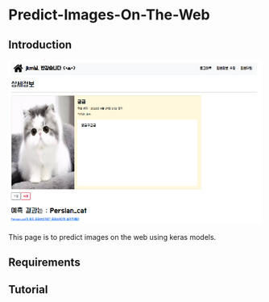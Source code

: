# Predict-Images-On-The-Web



## Introduction
<img src="/images/intro.png">

This page is to predict images on the web using keras models.



## Requirements



## Tutorial
